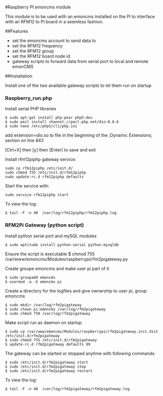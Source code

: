#Raspberry PI emoncms module

This module is to be used with an emoncms installed on the PI to interface with an RFM12 to PI board in a seemless fashion.

##Features
- set the emoncms account to send data to
- set the RFM12 frequency
- set the RFM12 group
- set the RFM12 board node id.
- gateway scripts to forward data from serial port to local and remote emonCMS

##Installation

Install one of the two available gateway scripts to let them run on startup

### Raspberry_run.php

Install serial PHP libraries

    $ sudo apt-get install php-pear php5-dev
    $ sudo pecl install channel://pecl.php.net/dio-0.0.6
    $ sudo nano /etc/php5/cli/php.ini

add extension=dio.so to file in the beginning of the ;Dynamic Extensions; section on line 843 

[Ctrl+X] then [y] then [Enter] to save and exit

Install rfm12piphp gateway service:

    sudo cp rfm12piphp /etc/init.d/
    sudo chmod 755 /etc/init.d/rfm12piphp
    sudo update-rc.d rfm12piphp defaults

Start the service with:

    sudo service rfm12piphp start

  To view the log:
    
    $ tail -F -n 40  /var/log/rfm12piphp/rfm12piphp.log

### RFM2Pi Gateway (python script)

  Install python serial port and mySQL modules

    $ sudo aptitude install python-serial python-mysqldb
  
  Ensure the script is executable
    $ chmod 755 /var/www/emoncms/Modules/raspberrypi/rfm2pigateway.py
  
  Create groupe emoncms and make user pi part of it

    $ sudo groupadd emoncms
    $ usermod -a -G emoncms pi

  Create a directory for the logfiles and give ownership to user pi, group emoncms

    $ sudo mkdir /var/log/rfm2pigateway
    $ sudo chown pi:emoncms /var/log/rfm2pigateway
    $ sudo chmod 750 /var/log/rfm2pigateway

  Make script run as daemon on startup

    $ sudo cp /var/www/emoncms/Modules/raspberrypi/rfm2pigateway.init.dist /etc/init.d/rfm2pigateway
    $ sudo chmod 755 /etc/init.d/rfm2pigateway
    $ update-rc.d rfm2pigateway defaults 99

  The gateway can be started or stopped anytime with following commands:

    $ sudo /etc/init.d/rfm2pigateway start
    $ sudo /etc/init.d/rfm2pigateway stop
    $ sudo /etc/init.d/rfm2pigateway restart
    
  To view the log:
    
    $ tail -F -n 40  /var/log/rfm2pigateway/rfm2pigateway.log

